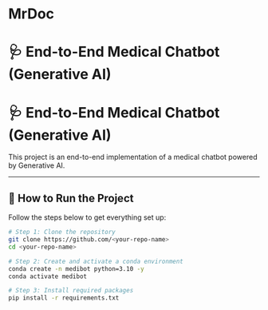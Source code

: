 # MrDoc
# 🩺 End-to-End Medical Chatbot (Generative AI)

# 🩺 End-to-End Medical Chatbot (Generative AI)

This project is an end-to-end implementation of a medical chatbot powered by Generative AI.

---

## 🚀 How to Run the Project

Follow the steps below to get everything set up:

```bash
# Step 1: Clone the repository
git clone https://github.com/<your-repo-name>
cd <your-repo-name>

# Step 2: Create and activate a conda environment
conda create -n medibot python=3.10 -y
conda activate medibot

# Step 3: Install required packages
pip install -r requirements.txt

```
